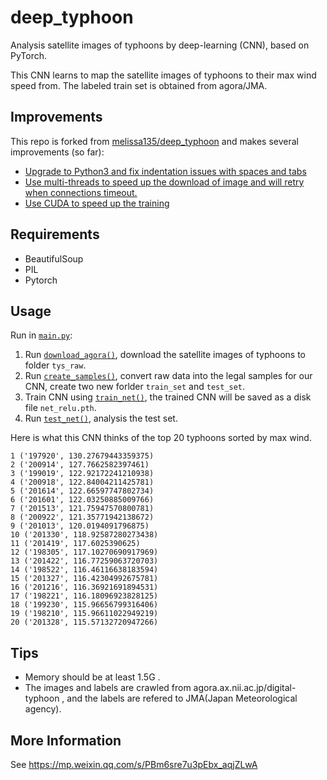 # deep_typhoon
Analysis satellite images of typhoons by deep-learning (CNN), based on PyTorch.  

This CNN learns to map the satellite images of typhoons to their max wind speed from. The labeled train set is obtained from agora/JMA.    
    
## Improvements
This repo is forked from [melissa135/deep_typhoon](https://github.com/melissa135/deep_typhoon)
and makes several improvements (so far):
* [Upgrade to Python3 and fix indentation issues with spaces and tabs
](https://github.com/BeVWin/deep_typhoon/commit/c170dd744d6e4890bfea46aaa8d98739e6a6ff26)
* [Use multi-threads to speed up the download of image
and will retry when connections timeout.
](https://github.com/BeVWin/deep_typhoon/commit/27995fa09530f248b95e7fd35530db3f87a6ccc8)
* [Use CUDA to speed up the training
](https://github.com/BeVWin/deep_typhoon/commit/a566250e0651316726a5e65833335ea520c155a5)

## Requirements
* BeautifulSoup  
* PIL  
* Pytorch  

## Usage
Run in [`main.py`](/main.py):
1. Run [`download_agora()`](/src/download_agora.py#L177), download the satellite images of typhoons to folder `tys_raw`.  
2. Run [`create_samples()`](/src/create_samples.py#L94), convert raw data into the legal samples for our CNN, create two new forlder `train_set` and `test_set`.  
3. Train CNN using [`train_net()`](/src/train_net.py#L30), the trained CNN will be saved as a disk file `net_relu.pth`.  
4. Run [`test_net()`](/src/test_net.py#L8), analysis the test set.  

Here is what this CNN thinks of the top 20 typhoons sorted by max wind.  
```
1 ('197920', 130.27679443359375)  
2 ('200914', 127.7662582397461)  
3 ('199019', 122.92172241210938)  
4 ('200918', 122.84004211425781)  
5 ('201614', 122.66597747802734)  
6 ('201601', 122.03250885009766)  
7 ('201513', 121.75947570800781)  
8 ('200922', 121.35771942138672)  
9 ('201013', 120.0194091796875)  
10 ('201330', 118.92587280273438)  
11 ('201419', 117.6025390625)  
12 ('198305', 117.10270690917969)  
13 ('201422', 116.77259063720703)  
14 ('198522', 116.46116638183594)  
15 ('201327', 116.42304992675781)  
16 ('201216', 116.36921691894531)  
17 ('198221', 116.18096923828125)  
18 ('199230', 115.96656799316406)  
19 ('198210', 115.96611022949219)  
20 ('201328', 115.57132720947266)  
```

## Tips
* Memory should be at least 1.5G .   
* The images and labels are crawled from agora.ax.nii.ac.jp/digital-typhoon , and the labels are refered to JMA(Japan Meteorological agency).  

## More Information
See https://mp.weixin.qq.com/s/PBm6sre7u3pEbx_aqjZLwA    
